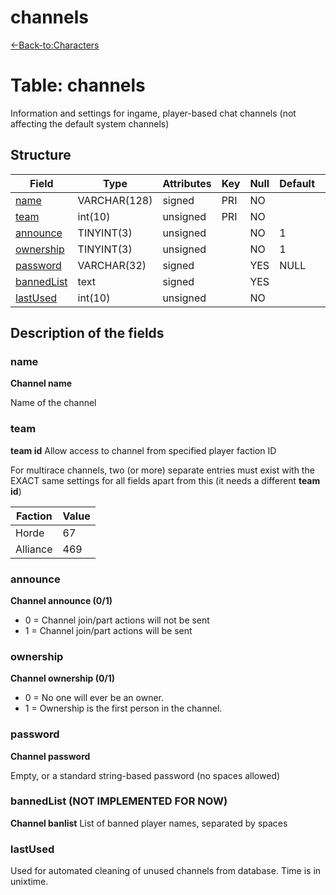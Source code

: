 # channels

[<-Back-to:Characters](database-characters.md)

# Table: channels

Information and settings for ingame, player-based chat channels (not affecting the default system channels)

## Structure

| Field           | Type         | Attributes | Key | Null | Default | Extra | Comment |
|-----------------|--------------|------------|-----|------|---------|-------|---------|
| [name][1]       | VARCHAR(128) | signed     | PRI | NO   |         |       |         |
| [team][2]       | int(10)      | unsigned   | PRI | NO   |         |       |         |
| [announce][3]   | TINYINT(3)   | unsigned   |     | NO   | 1       |       |         |
| [ownership][4]  | TINYINT(3)   | unsigned   |     | NO   | 1       |       |         |
| [password][5]   | VARCHAR(32)  | signed     |     | YES  | NULL    |       |         |
| [bannedList][6] | text         | signed     |     | YES  |         |       |         |
| [lastUsed][7]   | int(10)      | unsigned   |     | NO   |         |       |         |

[1]: #name
[2]: #team
[3]: #announce
[4]: #ownership
[5]: #password
[6]: #bannedlist
[7]: #lastused

## Description of the fields

### name

**Channel name**

Name of the channel

### team

**team id** Allow access to channel from specified player faction ID

For multirace channels, two (or more) separate entries must exist with the EXACT same settings for all fields apart from this (it needs a different **team id**)

| Faction  | Value |
|----------|-------|
| Horde    | 67    |
| Alliance | 469   |

### announce

**Channel announce (0/1)**

- 0 = Channel join/part actions will not be sent
- 1 = Channel join/part actions will be sent

### ownership

**Channel ownership (0/1)**

- 0 = No one will ever be an owner.
- 1 = Ownership is the first person in the channel.

### password

**Channel password**

Empty, or a standard string-based password (no spaces allowed)

### bannedList (NOT IMPLEMENTED FOR NOW)

**Channel banlist**
List of banned player names, separated by spaces

### lastUsed

Used for automated cleaning of unused channels from database. Time is in unixtime.
